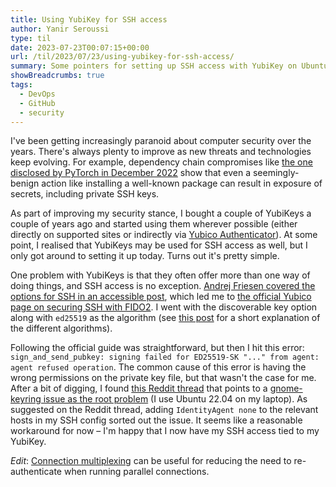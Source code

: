 ```yaml
---
title: Using YubiKey for SSH access
author: Yanir Seroussi
type: til
date: 2023-07-23T00:07:15+00:00
url: /til/2023/07/23/using-yubikey-for-ssh-access/
summary: Some pointers for setting up SSH access with YubiKey on Ubuntu 22.04.
showBreadcrumbs: true
tags:
  - DevOps
  - GitHub
  - security
---
```


I've been getting increasingly paranoid about computer security over the years. There's always plenty to improve as new threats and technologies keep evolving. For example, dependency chain compromises like [the one disclosed by PyTorch in December 2022](https://www.bleepingcomputer.com/news/security/pytorch-discloses-malicious-dependency-chain-compromise-over-holidays/) show that even a seemingly-benign action like installing a well-known package can result in exposure of secrets, including private SSH keys.

As part of improving my security stance, I bought a couple of YubiKeys a couple of years ago and started using them wherever possible (either directly on supported sites or indirectly via [Yubico Authenticator](https://www.yubico.com/products/yubico-authenticator/)). At some point, I realised that YubiKeys may be used for SSH access as well, but I only got around to setting it up today. Turns out it's pretty simple.

One problem with YubiKeys is that they often offer more than one way of doing things, and SSH access is no exception. [Andrej Friesen covered the options for SSH in an accessible post](https://www.ajfriesen.com/yubikey-ssh-key/), which led me to [the official Yubico page on securing SSH with FIDO2](https://developers.yubico.com/SSH/Securing_SSH_with_FIDO2.html). I went with the discoverable key option along with `ed25519` as the algorithm (see [this post](https://www.cryptsus.com/blog/how-to-secure-your-ssh-server-with-public-key-elliptic-curve-ed25519-crypto.html) for a short explanation of the different algorithms).

Following the official guide was straightforward, but then I hit this error: `sign_and_send_pubkey: signing failed for ED25519-SK "..." from agent: agent refused operation`. The common cause of this error is having the wrong permissions on the private key file, but that wasn't the case for me. After a bit of digging, I found [this Reddit thread](https://www.reddit.com/r/yubikey/comments/wip57i/ubuntu_ssh_sign_and_send_pubkey_signing_failed/) that points to a [gnome-keyring issue as the root problem](https://gitlab.gnome.org/GNOME/gnome-keyring/-/issues/101) (I use Ubuntu 22.04 on my laptop). As suggested on the Reddit thread, adding `IdentityAgent none` to the relevant hosts in my SSH config sorted out the issue. It seems like a reasonable workaround for now &ndash; I'm happy that I now have my SSH access tied to my YubiKey.

_Edit_: [Connection multiplexing](https://en.wikibooks.org/wiki/OpenSSH/Cookbook/Multiplexing) can be useful for reducing the need to re-authenticate when running parallel connections.
